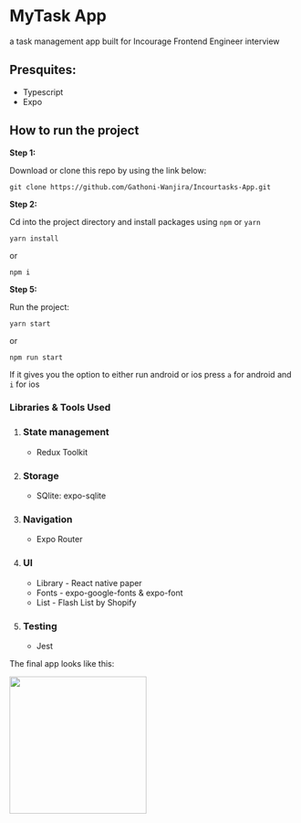 # MyTask App

a task management app built for Incourage Frontend Engineer interview


## Presquites:

- Typescript
- Expo


## How to run the project

**Step 1:**

Download or clone this repo by using the link below:

```
git clone https://github.com/Gathoni-Wanjira/Incourtasks-App.git
```

**Step 2:**

Cd into the project directory and install packages using `npm` or `yarn`

```
yarn install
```
or

```
npm i
```

**Step 5:**

Run the project:

```
yarn start
```

or 

```
npm run start
```

If it gives you the option to either run android or ios press `a` for android and `i` for ios 


### Libraries & Tools Used

1. ### State management
    * Redux Toolkit

2. ### Storage
    * SQlite: expo-sqlite
   
3. ### Navigation
    * Expo Router
     
4. ### UI
    * Library - React native paper
    * Fonts - expo-google-fonts & expo-font
    * List - Flash List by Shopify

5. ### Testing
    * Jest



The final app looks like this:

<img src="" width="240"/> 